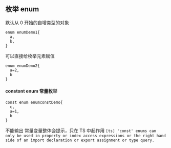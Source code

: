 ## 枚举 enum

默认从 0 开始的自增类型的对象

```
enum enumDemo1{
  a,
  b,
}
```

可以直接给枚举元素赋值

```
enum enumDemo2{
  a=2,
  b
}
```

#### constont enum 常量枚举

```
const enum enumconstDemo{
  c,
  a=1,
  b
}
```

不能输出 常量变量整体会提示，只在 TS 中起作用
`[ts] 'const' enums can only be used in property or index access expressions or the right hand side of an import declaration or export assignment or type query.`
